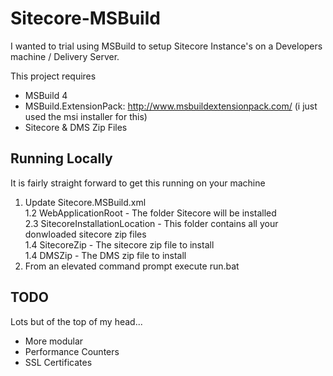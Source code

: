 # Sitecore-MSBuild

I wanted to trial using MSBuild to setup Sitecore Instance's on a Developers machine / Delivery Server.

This project requires
- MSBuild 4
- MSBuild.ExtensionPack: http://www.msbuildextensionpack.com/ (i just used the msi installer for this)
- Sitecore & DMS Zip Files


## Running Locally
It is fairly straight forward to get this running on your machine
1. Update Sitecore.MSBuild.xml  
1.2 WebApplicationRoot - The folder Sitecore will be installed  
2.3 SitecoreInstallationLocation - This folder contains all your donwloaded sitecore zip files   
1.4 SitecoreZip - The sitecore zip file to install  
1.4 DMSZip - The DMS zip file to install  
2. From an elevated command prompt execute run.bat 


## TODO
Lots but of the top of my head...
- More modular  
- Performance Counters  
- SSL Certificates  